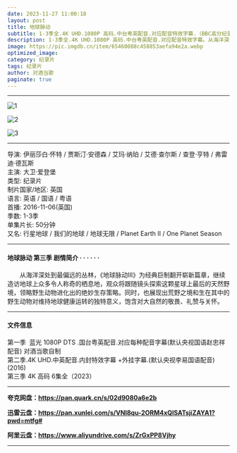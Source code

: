 ```yaml
---
date: 2023-11-27 11:00:18
layout: post
title: 地球脉动
subtitle: 1-3季全.4K UHD.1080P 高码.中台粤英配音.对应配音特效字幕.（BBC高分纪录片）
description: 1-3季全.4K UHD.1080P 高码.中台粤英配音.对应配音特效字幕。从海洋深处到最偏远的丛林，《地球脉动III》为经典巨制翻开崭新篇章，继续造访地球上众多令人称奇的栖息地，观众将跟随镜头探索这颗星球上最后的天然野境，领略野生动物进化出的绝妙生存策略...
image: https://pic.imgdb.cn/item/65460088c458853aefa94e2a.webp
optimized_image: 
category: 纪录片
tags: 纪录片
author: 对酒当歌
paginate: true
---
```


---

![1](https://pic.imgdb.cn/item/654600a1c458853aefa99b46.webp)

![2](https://pic.imgdb.cn/item/654600c7c458853aefaa1427.webp)

![3](https://pic.imgdb.cn/item/654600e4c458853aefaa6f05.webp)

---

导演: 伊丽莎白·怀特 / 贾斯汀·安德森 / 艾玛·纳珀 / 艾德·查尔斯 / 查登·亨特 / 弗雷迪·德瓦斯  
主演: 大卫·爱登堡  
类型: 纪录片  
制片国家/地区: 英国  
语言: 英语  /  国语  / 粤语  
首播: 2016-11-06(英国)  
季数: 1-3季  
单集片长: 50分钟  
又名: 行星地球 / 我们的地球  / 地球无限 / Planet Earth II / One Planet Season  

---

#### 地球脉动 第三季 剧情简介 · · · · · ·

　　从海洋深处到最偏远的丛林，《地球脉动III》为经典巨制翻开崭新篇章，继续造访地球上众多令人称奇的栖息地，观众将跟随镜头探索这颗星球上最后的天然野境，领略野生动物进化出的绝妙生存策略。同时，也展现出荒野之境和生在其中的野生动物对维持地球健康运转的独特意义，饱含对大自然的敬畏、礼赞与关怀。

---

#### 文件信息

第一季  蓝光 1080P DTS .国台粤英配音.对应每种配音字幕(默认央视国语赵忠祥配音) 对酒当歌自制  
第二季.4K UHD.中英配音.内封特效字幕 +外挂字幕.(默认央视李易国语配音)(2016)  
第三季 4K 高码 6集全（2023）  

---

**夸克网盘：<https://pan.quark.cn/s/02d9080a6e2b>**

**迅雷云盘：<https://pan.xunlei.com/s/VNl8qu-2ORM4xQlSATsjiZAYA1?pwd=mtfg#>**

**阿里云盘：<https://www.aliyundrive.com/s/ZrGxPP8Vjhy>**

---
